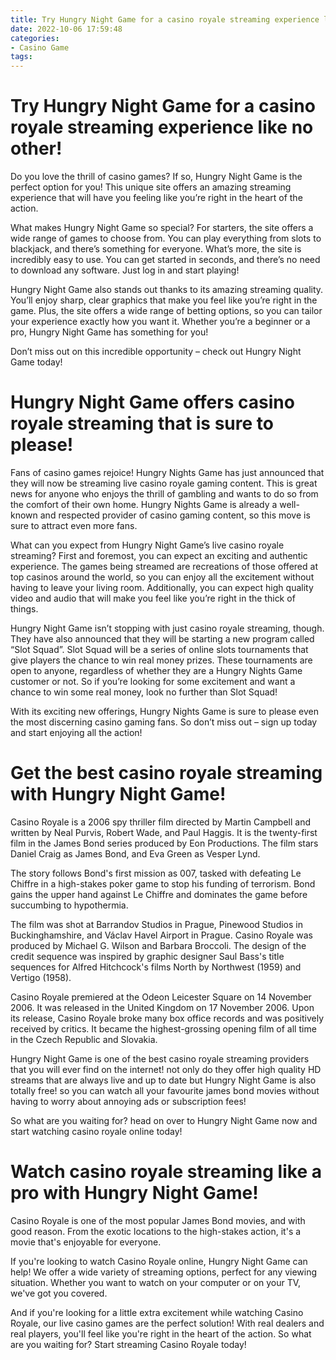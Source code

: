 ```yaml
---
title: Try Hungry Night Game for a casino royale streaming experience like no other!
date: 2022-10-06 17:59:48
categories:
- Casino Game
tags:
---
```



#  Try Hungry Night Game for a casino royale streaming experience like no other!

Do you love the thrill of casino games? If so, Hungry Night Game is the perfect option for you! This unique site offers an amazing streaming experience that will have you feeling like you’re right in the heart of the action.

What makes Hungry Night Game so special? For starters, the site offers a wide range of games to choose from. You can play everything from slots to blackjack, and there’s something for everyone. What’s more, the site is incredibly easy to use. You can get started in seconds, and there’s no need to download any software. Just log in and start playing!

Hungry Night Game also stands out thanks to its amazing streaming quality. You’ll enjoy sharp, clear graphics that make you feel like you’re right in the game. Plus, the site offers a wide range of betting options, so you can tailor your experience exactly how you want it. Whether you’re a beginner or a pro, Hungry Night Game has something for you!

Don’t miss out on this incredible opportunity – check out Hungry Night Game today!

#  Hungry Night Game offers casino royale streaming that is sure to please!

Fans of casino games rejoice! Hungry Nights Game has just announced that they will now be streaming live casino royale gaming content. This is great news for anyone who enjoys the thrill of gambling and wants to do so from the comfort of their own home. Hungry Nights Game is already a well-known and respected provider of casino gaming content, so this move is sure to attract even more fans.

What can you expect from Hungry Night Game’s live casino royale streaming? First and foremost, you can expect an exciting and authentic experience. The games being streamed are recreations of those offered at top casinos around the world, so you can enjoy all the excitement without having to leave your living room. Additionally, you can expect high quality video and audio that will make you feel like you’re right in the thick of things.

Hungry Night Game isn’t stopping with just casino royale streaming, though. They have also announced that they will be starting a new program called “Slot Squad”. Slot Squad will be a series of online slots tournaments that give players the chance to win real money prizes. These tournaments are open to anyone, regardless of whether they are a Hungry Nights Game customer or not. So if you’re looking for some excitement and want a chance to win some real money, look no further than Slot Squad!

With its exciting new offerings, Hungry Nights Game is sure to please even the most discerning casino gaming fans. So don’t miss out – sign up today and start enjoying all the action!

#  Get the best casino royale streaming with Hungry Night Game!

Casino Royale is a 2006 spy thriller film directed by Martin Campbell and written by Neal Purvis, Robert Wade, and Paul Haggis. It is the twenty-first film in the James Bond series produced by Eon Productions. The film stars Daniel Craig as James Bond, and Eva Green as Vesper Lynd.

The story follows Bond's first mission as 007, tasked with defeating Le Chiffre in a high-stakes poker game to stop his funding of terrorism. Bond gains the upper hand against Le Chiffre and dominates the game before succumbing to hypothermia.

The film was shot at Barrandov Studios in Prague, Pinewood Studios in Buckinghamshire, and Václav Havel Airport in Prague. Casino Royale was produced by Michael G. Wilson and Barbara Broccoli. The design of the credit sequence was inspired by graphic designer Saul Bass's title sequences for Alfred Hitchcock's films North by Northwest (1959) and Vertigo (1958).

Casino Royale premiered at the Odeon Leicester Square on 14 November 2006. It was released in the United Kingdom on 17 November 2006. Upon its release, Casino Royale broke many box office records and was positively received by critics. It became the highest-grossing opening film of all time in the Czech Republic and Slovakia.

Hungry Night Game is one of the best casino royale streaming providers that you will ever find on the internet! not only do they offer high quality HD streams that are always live and up to date but Hungry Night Game is also totally free! so you can watch all your favourite james bond movies without having to worry about annoying ads or subscription fees!

So what are you waiting for? head on over to Hungry Night Game now and start watching casino royale online today!

#  Watch casino royale streaming like a pro with Hungry Night Game!

Casino Royale is one of the most popular James Bond movies, and with good reason. From the exotic locations to the high-stakes action, it's a movie that's enjoyable for everyone.

If you're looking to watch Casino Royale online, Hungry Night Game can help! We offer a wide variety of streaming options, perfect for any viewing situation. Whether you want to watch on your computer or on your TV, we've got you covered.

And if you're looking for a little extra excitement while watching Casino Royale, our live casino games are the perfect solution! With real dealers and real players, you'll feel like you're right in the heart of the action. So what are you waiting for? Start streaming Casino Royale today!